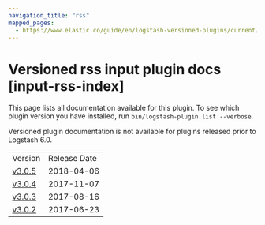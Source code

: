 ```yaml
---
navigation_title: "rss"
mapped_pages:
  - https://www.elastic.co/guide/en/logstash-versioned-plugins/current/input-rss-index.html
---
```


# Versioned rss input plugin docs [input-rss-index]

This page lists all documentation available for this plugin. To see which plugin version you have installed, run `bin/logstash-plugin list --verbose`.

Versioned plugin documentation is not available for plugins released prior to Logstash 6.0.

| | |
| :- | :- |
| Version | Release Date |
| [v3.0.5](v3-0-5-plugins-inputs-rss.md) | 2018-04-06 |
| [v3.0.4](v3-0-4-plugins-inputs-rss.md) | 2017-11-07 |
| [v3.0.3](v3-0-3-plugins-inputs-rss.md) | 2017-08-16 |
| [v3.0.2](v3-0-2-plugins-inputs-rss.md) | 2017-06-23 |
